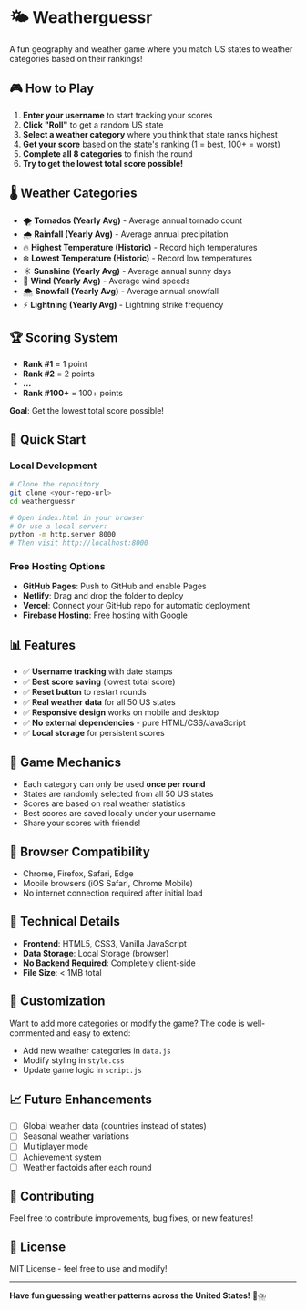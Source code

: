 # 🌤️ Weatherguessr

A fun geography and weather game where you match US states to weather categories based on their rankings!

## 🎮 How to Play

1. **Enter your username** to start tracking your scores
2. **Click "Roll"** to get a random US state
3. **Select a weather category** where you think that state ranks highest
4. **Get your score** based on the state's ranking (1 = best, 100+ = worst)
5. **Complete all 8 categories** to finish the round
6. **Try to get the lowest total score possible!**

## 🌡️ Weather Categories

- 🌪️ **Tornados (Yearly Avg)** - Average annual tornado count
- 🌧️ **Rainfall (Yearly Avg)** - Average annual precipitation
- 🔥 **Highest Temperature (Historic)** - Record high temperatures
- ❄️ **Lowest Temperature (Historic)** - Record low temperatures  
- ☀️ **Sunshine (Yearly Avg)** - Average annual sunny days
- 💨 **Wind (Yearly Avg)** - Average wind speeds
- 🌨️ **Snowfall (Yearly Avg)** - Average annual snowfall
- ⚡ **Lightning (Yearly Avg)** - Lightning strike frequency

## 🏆 Scoring System

- **Rank #1** = 1 point
- **Rank #2** = 2 points
- **...**
- **Rank #100+** = 100+ points

**Goal**: Get the lowest total score possible!

## 🚀 Quick Start

### Local Development
```bash
# Clone the repository
git clone <your-repo-url>
cd weatherguessr

# Open index.html in your browser
# Or use a local server:
python -m http.server 8000
# Then visit http://localhost:8000
```

### Free Hosting Options
- **GitHub Pages**: Push to GitHub and enable Pages
- **Netlify**: Drag and drop the folder to deploy
- **Vercel**: Connect your GitHub repo for automatic deployment
- **Firebase Hosting**: Free hosting with Google

## 📊 Features

- ✅ **Username tracking** with date stamps
- ✅ **Best score saving** (lowest total score)
- ✅ **Reset button** to restart rounds
- ✅ **Real weather data** for all 50 US states
- ✅ **Responsive design** works on mobile and desktop
- ✅ **No external dependencies** - pure HTML/CSS/JavaScript
- ✅ **Local storage** for persistent scores

## 🎯 Game Mechanics

- Each category can only be used **once per round**
- States are randomly selected from all 50 US states
- Scores are based on real weather statistics
- Best scores are saved locally under your username
- Share your scores with friends!

## 📱 Browser Compatibility

- Chrome, Firefox, Safari, Edge
- Mobile browsers (iOS Safari, Chrome Mobile)
- No internet connection required after initial load

## 🔧 Technical Details

- **Frontend**: HTML5, CSS3, Vanilla JavaScript
- **Data Storage**: Local Storage (browser)
- **No Backend Required**: Completely client-side
- **File Size**: < 1MB total

## 🎨 Customization

Want to add more categories or modify the game? The code is well-commented and easy to extend:

- Add new weather categories in `data.js`
- Modify styling in `style.css`
- Update game logic in `script.js`

## 📈 Future Enhancements

- [ ] Global weather data (countries instead of states)
- [ ] Seasonal weather variations
- [ ] Multiplayer mode
- [ ] Achievement system
- [ ] Weather factoids after each round

## 🤝 Contributing

Feel free to contribute improvements, bug fixes, or new features!

## 📄 License

MIT License - feel free to use and modify!

---

**Have fun guessing weather patterns across the United States!** 🌈⛈️
